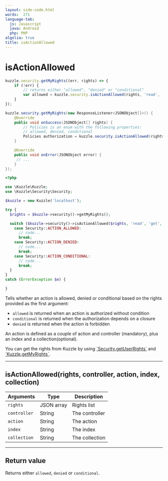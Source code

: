 ```yaml
---
layout: side-code.html
words:  271
language-tab:
  js: Javascript
  java: Android
  php: PHP
algolia: true
title: isActionAllowed
---
```


# isActionAllowed

```js
kuzzle.security.getMyRights((err, rights) => {
    if (!err) {
        // returns either "allowed", "denied" or "conditional"
        var allowed = kuzzle.security.isActionAllowed(rights, 'read', 'get', 'index1', 'collection1');
    }
});
```

```java
kuzzle.security.getMyRights(new ResponseListener<JSONObject[]>() {
    @Override
    public void onSuccess(JSONObject[] rights) {
        // Policies is an enum with the following properties:
        // allowed, denied, conditional
        Policies authorization = kuzzle.security.isActionAllowed(rights, "read", "get", "index1", "collection1");
    }

    @Override
    public void onError(JSONObject error) {
     // ...
    }
});
```

```php
<?php

use \Kuzzle\Kuzzle;
use \Kuzzle\Security\Security;

$kuzzle = new Kuzzle('localhost');

try {
  $rights = $kuzzle->security()->getMyRights();

  switch ($kuzzle->security()->isActionAllowed($rights, 'read', 'get', 'index1', 'collection1')) {
    case Security::ACTION_ALLOWED:
      // code...
      break;
    case Security::ACTION_DENIED:
      // code...
      break;
    case Security::ACTION_CONDITIONAL:
      // code...
      break;
  }
}
catch (ErrorException $e) {

}
```

Tells whether an action is allowed, denied or conditional based on the rights provided as the first argument:

- `allowed` is returned when an action is authorized without condition
- `conditional` is returned when the authorization depends on a closure
- `denied` is returned when the action is forbidden

An action is defined as a couple of action and controller (mandatory), plus an index and a collection(optional).

<aside class="notice">
You can get the rights from Kuzzle by using <a href="{{ site_base_path }}sdk-reference/security/get-user-rights">`Security.getUserRights`</a> and <a href="{{ site_base_path }}sdk-reference/kuzzle/get-my-rights">`Kuzzle.getMyRights`</a>.
</aside>

---

## isActionAllowed(rights, controller, action, index, collection)

| Arguments | Type | Description |
|---------------|---------|----------------------------------------|
| ``rights`` | JSON array | Rights list |
| ``controller`` | String | The controller |
| ``action`` | String | The action |
| ``index`` | String | The index |
| ``collection`` | String | The collection |

---

## Return value

Returns either `allowed`, `denied` or `conditional`.
